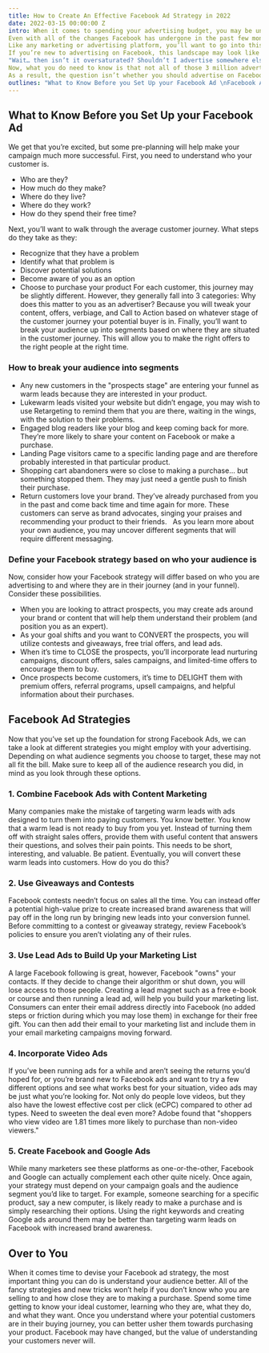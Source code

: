 ```yaml
---
title: How to Create An Effective Facebook Ad Strategy in 2022
date: 2022-03-15 00:00:00 Z
intro: When it comes to spending your advertising budget, you may be unsure how to get the most bang for your buck. After all, there are so many different advertising and marketing options out there. How do you know which will best suit your business, reach your desired audience, and give you the biggest return on your investment?
Even with all of the changes Facebook has undergone in the past few months, it’s still a great place to advertise your business. Ads are affordable and you have the ability to target your "ideal" customers. With approximately 1.93 billion people using this social media platform each day, you’re bound to reach the audience you’re looking for.
Like any marketing or advertising platform, you’ll want to go into this endeavor with a solid plan or strategy. Without one, you might as well be tossing flyers off a bridge and hoping for the best.
If you’re new to advertising on Facebook, this landscape may look like a frightening new frontier where no business has gone before… but it’s not. There are more than 3 million businesses actively advertising on Facebook.
"Wait… then isn’t it oversaturated? Shouldn’t I advertise somewhere else?" There are so many advertisers on Facebook because it works. It’s an excellent way to reach your desired audience and inspire them to take action (ideally, purchasing your product).
Now, what you do need to know is that not all of those 3 million advertisers are successful. Many have failed to understand who their ideal customer is and how to target the people they want to sell to.  
As a result, the question isn’t whether you should advertise on Facebook. The question is, how do you advertise properly so the ROI is worth your time and money.
outlines: "What to Know Before you Set Up your Facebook Ad \nFacebook Ad Strategies \n1. Combine Facebook Ads with Content Marketing \n2. Use Giveaways and Contests \n3. Use Lead Ads to Build Up your Marketing List \n4. Incorporate Video Ads \n5. Create Facebook and Google Ads \n6. Utilize Facebook Mobile Ads \nOver to You \n"
---
```


## What to Know Before you Set Up your Facebook Ad

We get that you’re excited, but some pre-planning will help make your campaign much more successful.
First, you need to understand who your customer is.
- Who are they?
- How much do they make?
- Where do they live? 
- Where do they work?
- How do they spend their free time?  

Next, you’ll want to walk through the average customer journey. What steps do they take as they:
- Recognize that they have a problem
- Identify what that problem is
- Discover potential solutions
- Become aware of you as an option
- Choose to purchase your product
For each customer, this journey may be slightly different. However, they generally fall into 3 categories:
Why does this matter to you as an advertiser? Because you will tweak your content, offers, verbiage, and Call to Action based on whatever stage of the customer journey your potential buyer is in.
Finally, you’ll want to break your audience up into segments based on where they are situated in the customer journey. This will allow you to make the right offers to the right people at the right time.

### How to break your audience into segments 

- Any new customers in the "prospects stage" are entering your funnel as warm leads because they are interested in your product.
- Lukewarm leads visited your website but didn’t engage, you may wish to use Retargeting to remind them that you are there, waiting in the wings, with the solution to their problems.
- Engaged blog readers like your blog and keep coming back for more. They’re more likely to share your content on Facebook or make a purchase.
- Landing Page visitors came to a specific landing page and are therefore probably interested in that particular product.
- Shopping cart abandoners were so close to making a purchase... but something stopped them. They may just need a gentle push to finish their purchase.
- Return customers love your brand. They’ve already purchased from you in the past and come back time and time again for more. These customers can serve as brand advocates, singing your praises and recommending your product to their friends.  
As you learn more about your own audience, you may uncover different segments that will require different messaging.

### Define your Facebook strategy based on who your audience is 

Now, consider how your Facebook strategy will differ based on who you are advertising to and where they are in their journey (and in your funnel). Consider these possibilities.
- When you are looking to attract prospects, you may create ads around your brand or content that will help them understand their problem (and position you as an expert).
- As your goal shifts and you want to CONVERT the prospects, you will utilize contests and giveaways, free trial offers, and lead ads.
- When it’s time to CLOSE the prospects, you’ll incorporate lead nurturing campaigns, discount offers, sales campaigns, and limited-time offers to encourage them to buy.
- Once prospects become customers, it’s time to DELIGHT them with premium offers, referral programs, upsell campaigns, and helpful information about their purchases.

## Facebook Ad Strategies

Now that you’ve set up the foundation for strong Facebook Ads, we can take a look at different strategies you might employ with your advertising.
Depending on what audience segments you choose to target, these may not all fit the bill. Make sure to keep all of the audience research you did, in mind as you look through these options.

### 1. Combine Facebook Ads with Content Marketing

Many companies make the mistake of targeting warm leads with ads designed to turn them into paying customers. You know better. You know that a warm lead is not ready to buy from you yet. Instead of turning them off with straight sales offers, provide them with useful content that answers their questions, and solves their pain points. This needs to be short, interesting, and valuable. Be patient. Eventually, you will convert these warm leads into customers.
How do you do this?

### 2. Use Giveaways and Contests

Facebook contests needn’t focus on sales all the time. You can instead offer a potential high-value prize to create increased brand awareness that will pay off in the long run by bringing new leads into your conversion funnel. Before committing to a contest or giveaway strategy, review Facebook’s policies to ensure you aren’t violating any of their rules.

### 3. Use Lead Ads to Build Up your Marketing List

A large Facebook following is great, however, Facebook "owns" your contacts. If they decide to change their algorithm or shut down, you will lose access to those people.
Creating a lead magnet such as a free e-book or course and then running a lead ad, will help you build your marketing list. Consumers can enter their email address directly into Facebook (no added steps or friction during which you may lose them) in exchange for their free gift. You can then add their email to your marketing list and include them in your email marketing campaigns moving forward.

### 4. Incorporate Video Ads

If you’ve been running ads for a while and aren’t seeing the returns you’d hoped for, or you’re brand new to Facebook ads and want to try a few different options and see what works best for your situation, video ads may be just what you’re looking for.
Not only do people love videos, but they also have the lowest effective cost per click (eCPC) compared to other ad types. Need to sweeten the deal even more? Adobe found that "shoppers who view video are 1.81 times more likely to purchase than non-video viewers."

### 5. Create Facebook and Google Ads

While many marketers see these platforms as one-or-the-other, Facebook and Google can actually complement each other quite nicely.
Once again, your strategy must depend on your campaign goals and the audience segment you’d like to target. For example, someone searching for a specific product, say a new computer, is likely ready to make a purchase and is simply researching their options. Using the right keywords and creating Google ads around them may be better than targeting warm leads on Facebook with increased brand awareness.

## Over to You

When it comes time to devise your Facebook ad strategy, the most important thing you can do is understand your audience better. All of the fancy strategies and new tricks won’t help if you don’t know who you are selling to and how close they are to making a purchase.
Spend some time getting to know your ideal customer, learning who they are, what they do, and what they want. Once you understand where your potential customers are in their buying journey, you can better usher them towards purchasing your product.
Facebook may have changed, but the value of understanding your customers never will.